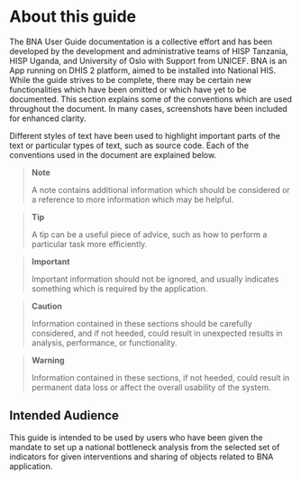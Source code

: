 # About this guide

<!--DHIS2-SECTION-ID:about_this_guide_-->

The BNA User Guide documentation is a collective effort and has been developed by the development and administrative teams of HISP Tanzania, HISP Uganda, and University of Oslo with Support from UNICEF. BNA is an App running on DHIS 2 platform, aimed to be installed into National HIS. While the guide strives to be complete, there may be certain new functionalities which have been omitted or which have yet to be documented. This section explains some of the conventions which are used throughout the document. In many cases, screenshots have been included for enhanced clarity.

Different styles of text have been used to highlight important parts of
the text or particular types of text, such as source code. Each of the
conventions used in the document are explained below.

> **Note**
>
> A note contains additional information which should be considered or a
> reference to more information which may be helpful.

> **Tip**
>
> A tip can be a useful piece of advice, such as how to perform a
> particular task more efficiently.

> **Important**
>
> Important information should not be ignored, and usually indicates
> something which is required by the application.

> **Caution**
>
> Information contained in these sections should be carefully
> considered, and if not heeded, could result in unexpected results in
> analysis, performance, or functionality.

> **Warning**
>
> Information contained in these sections, if not heeded, could result
> in permanent data loss or affect the overall usability of the system.

## Intended Audience

This guide is intended to be used by users who have been given the mandate to set up a national bottleneck analysis from the selected set of indicators for given interventions and sharing of objects related to BNA application.
